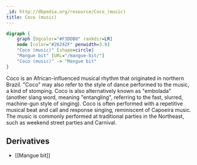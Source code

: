 ```yaml
---
_id: http://dbpedia.org/resource/Coco_(music)
title: Coco (music)
---
```


```dot
digraph {
	graph [bgcolor="#F3DDB8" rankdir=LR]
	node [color="#26242F" penwidth=3.0]
	"Coco (music)" [shape=circle]
	"Mangue bit" [URL="/mangue-bit/"]
	"Coco (music)" -> "Mangue bit"
}
```

Coco is an African-influenced musical rhythm that originated in northern Brazil. "Coco" may also refer to the style of dance performed to the music, a kind of stomping. Coco is also alternatively known as "embolada" (another slang word, meaning "entangling", referring to the fast, slurred, machine-gun style of singing). Coco is often performed with a repetitive musical beat and call and response singing, reminiscent of Capoeira music. The music is commonly performed at traditional parties in the Northeast, such as weekend street parties and Carnival.

## Derivatives

- [[Mangue bit]]
